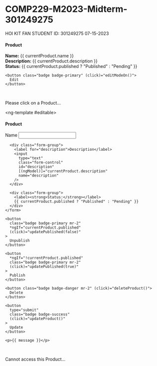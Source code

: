 # COMP229-M2023-Midterm-301249275

HOI KIT FAN
STUDENT ID: 301249275
07-15-2023

<div *ngIf="viewMode; else editable">
  <div *ngIf="currentProduct.id">
    <h4>Product</h4>
    <div>
      <label><strong>Name:</strong></label> {{ currentProduct.name }}
    </div>
    <div>
      <label><strong>Description:</strong></label>
      {{ currentProduct.description }}
    </div>
    <div>
      <label><strong>Status:</strong></label>
      {{ currentProduct.published ? "Published" : "Pending" }}
    </div>

    <button class="badge badge-primary" (click)="editModeOn()">
      Edit
    </button>

  </div>

  <div *ngIf="!currentProduct">
    <br />
    <p>Please click on a Product...</p>
  </div>
</div>

<ng-template #editable>

  <div *ngIf="currentProduct.id" class="edit-form">
    <h4>Product</h4>
    <form>
      <div class="form-group">
        <label for="title">Name</label>
        <input
          type="text"
          class="form-control"
          id="name"
          [(ngModel)]="currentProduct.name"
          name="name"
        />
      </div>

      <div class="form-group">
        <label for="description">Description</label>
        <input
          type="text"
          class="form-control"
          id="description"
          [(ngModel)]="currentProduct.description"
          name="description"
        />
      </div>

      <div class="form-group">
        <label><strong>Status:</strong></label>
        {{ currentProduct.published ? "Published" : "Pending" }}
      </div>
    </form>

    <button
      class="badge badge-primary mr-2"
      *ngIf="currentProduct.published"
      (click)="updatePublished(false)"
    >
      Unpublish
    </button>

    <button
      *ngIf="!currentProduct.published"
      class="badge badge-primary mr-2"
      (click)="updatePublished(true)"
    >
      Publish
    </button>

    <button class="badge badge-danger mr-2" (click)="deleteProduct()">
      Delete
    </button>

    <button
      type="submit"
      class="badge badge-success"
      (click)="updateProduct()"
    >
      Update
    </button>

    <p>{{ message }}</p>

  </div>

  <div *ngIf="!currentProduct.id">
    <br />
    <p>Cannot access this Product...</p>
  </div>
</ng-template>
